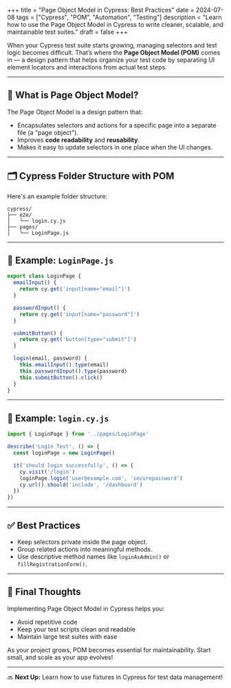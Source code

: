 +++
title = "Page Object Model in Cypress: Best Practices"
date = 2024-07-08
tags = ["Cypress", "POM", "Automation", "Testing"]
description = "Learn how to use the Page Object Model in Cypress to write cleaner, scalable, and maintainable test suites."
draft = false
+++

When your Cypress test suite starts growing, managing selectors and test logic becomes difficult. That’s where the **Page Object Model (POM)** comes in — a design pattern that helps organize your test code by separating UI element locators and interactions from actual test steps.

---

## 🧱 What is Page Object Model?

The Page Object Model is a design pattern that:

- Encapsulates selectors and actions for a specific page into a separate file (a "page object").
- Improves **code readability** and **reusability**.
- Makes it easy to update selectors in one place when the UI changes.

---

## 🗂️ Cypress Folder Structure with POM

Here's an example folder structure:

```
cypress/
├── e2e/
│   └── login.cy.js
├── pages/
│   └── LoginPage.js
```

---

## 📄 Example: `LoginPage.js`

```javascript
export class LoginPage {
  emailInput() {
    return cy.get('input[name="email"]')
  }

  passwordInput() {
    return cy.get('input[name="password"]')
  }

  submitButton() {
    return cy.get('button[type="submit"]')
  }

  login(email, password) {
    this.emailInput().type(email)
    this.passwordInput().type(password)
    this.submitButton().click()
  }
}
```

---

## 🧪 Example: `login.cy.js`

```javascript
import { LoginPage } from '../pages/LoginPage'

describe('Login Test', () => {
  const loginPage = new LoginPage()

  it('should login successfully', () => {
    cy.visit('/login')
    loginPage.login('user@example.com', 'securepassword')
    cy.url().should('include', '/dashboard')
  })
})
```

---

## ✅ Best Practices

- Keep selectors private inside the page object.
- Group related actions into meaningful methods.
- Use descriptive method names like `loginAsAdmin()` or `fillRegistrationForm()`.

---

## 🚀 Final Thoughts

Implementing Page Object Model in Cypress helps you:

- Avoid repetitive code
- Keep your test scripts clean and readable
- Maintain large test suites with ease

As your project grows, POM becomes essential for maintainability. Start small, and scale as your app evolves!

---

🔜 **Next Up:** Learn how to use fixtures in Cypress for test data management!
